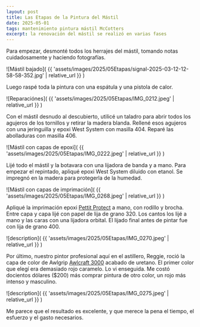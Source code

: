 ```yaml
---
layout: post
title: Las Etapas de la Pintura del Mástil
date: 2025-05-01
tags: mantenimiento pintura mástil McCotters
excerpt: la renovación del mástil se realizó en varias fases
---
```


Para empezar, desmonté todos los herrajes del mástil, tomando notas
cuidadosamente y haciendo fotografías.

![Mástil bajado](
  {{ 'assets/images/2025/05Etapas/signal-2025-03-12-12-58-58-352.jpg' | relative_url }}
)

Luego raspé toda la pintura con una espátula y una pistola de calor.

![Reparaciónes](
  {{ 'assets/images/2025/05Etapas/IMG_0212.jpeg' | relative_url }}
)

Con el mástil desnudo al descubierto, utilicé un taladro para abrir todos los
agujeros de los tornillos y retirar la madera blanda.  Rellené esos agujeros
con una jeringuilla y epoxi West System con masilla 404.
Reparé las abolladuras con masilla 406.

![Mástil con capas de epoxi](
  {{ 'assets/images/2025/05Etapas/IMG_0222.jpeg' | relative_url }}
)

Lijé todo el mástil y la botavara con una lijadora de banda y a mano.
Para empezar el repintado, apliqué epoxi West System diluido con etanol. Se
impregnó en la madera para protegerla de la humedad.

![Mástil con capas de imprimación](
  {{ 'assets/images/2025/05Etapas/IMG_0268.jpeg' | relative_url }}
)

Apliqué la imprimación epoxi [Pettit Protect][pettit] a mano, con rodillo y
brocha. Entre capa y capa lijé con papel de lija de grano 320. Los cantos los
lijé a mano y las caras con una lijadora orbital.  El lijado final antes de
pintar fue con lija de grano 400.

[pettit]: https://www.pettitpaint.com/products/primers/below-the-waterline/pettit-protect/

![description](
  {{ 'assets/images/2025/05Etapas/IMG_0270.jpeg' | relative_url }}
)

Por último, nuestro pintor profesional aquí en el astillero, Reggie, roció la
capa de color de Awlgrip [Awlcraft 3000][awlcraft] acabado de uretano.  El
primer color que elegí era demasiado rojo caramelo. Lo vi enseguida. Me costó
docientos dólares ($200) más comprar pintura de otro color, un rojo más intenso y masculino.

[awlcraft]: https://www.awlgrip.com/north-america/products/finishes/awlcraft-3000

![description](
  {{ 'assets/images/2025/05Etapas/IMG_0275.jpeg' | relative_url }}
)

Me parece que el resultado es excelente, y que merece la pena el tiempo, el
esfuerzo y el gasto necesarios.

